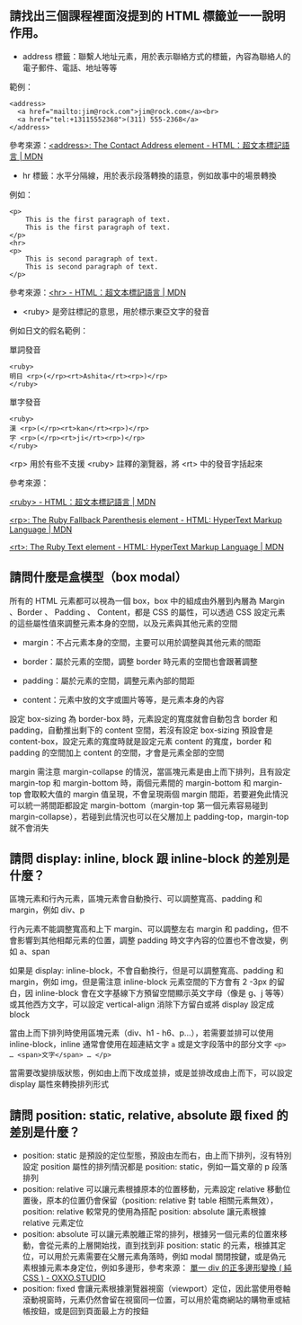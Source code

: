 ## 請找出三個課程裡面沒提到的 HTML 標籤並一一說明作用。
- address 標籤：聯繫人地址元素，用於表示聯絡方式的標籤，內容為聯絡人的電子郵件、電話、地址等等

範例：
```
<address>
  <a href="mailto:jim@rock.com">jim@rock.com</a><br>
  <a href="tel:+13115552368">(311) 555-2368</a>
</address>
```

參考來源：[&lt;address>: The Contact Address element - HTML：超文本標記語言 | MDN](https://developer.mozilla.org/zh-TW/docs/Web/HTML/Element/address)

- hr 標籤：水平分隔線，用於表示段落轉換的語意，例如故事中的場景轉換

例如：
```
<p>
	This is the first paragraph of text.
	This is the first paragraph of text.
</p>
<hr>
<p>
	This is second paragraph of text.
	This is second paragraph of text.
</p>
```

參考來源：[&lt;hr> - HTML：超文本標記語言 | MDN](https://developer.mozilla.org/zh-TW/docs/Web/HTML/Element/hr)

- &lt;ruby> 是旁註標記的意思，用於標示東亞文字的發音

例如日文的假名範例：

單詞發音
```
<ruby>
明日 <rp>(</rp><rt>Ashita</rt><rp>)</rp>
</ruby>
```
單字發音
```
<ruby>
漢 <rp>(</rp><rt>kan</rt><rp>)</rp>
字 <rp>(</rp><rt>ji</rt><rp>)</rp>
</ruby>
```
&lt;rp> 用於有些不支援 &lt;ruby> 註釋的瀏覽器，將 &lt;rt> 中的發音字括起來

參考來源：

[&lt;ruby> - HTML：超文本標記語言 | MDN](https://developer.mozilla.org/zh-TW/docs/Web/HTML/Element/ruby)

[&lt;rp>: The Ruby Fallback Parenthesis element - HTML: HyperText Markup Language | MDN](https://developer.mozilla.org/en-US/docs/Web/HTML/Element/rp)

[&lt;rt>: The Ruby Text element - HTML: HyperText Markup Language | MDN](https://developer.mozilla.org/en-US/docs/Web/HTML/Element/rt)

## 請問什麼是盒模型（box modal）

所有的 HTML 元素都可以視為一個 box，box 中的組成由外層到內層為 Margin 、Border 、 Padding 、 Content，都是 CSS 的屬性，可以透過 CSS 設定元素的這些屬性值來調整元素本身的空間，以及元素與其他元素的空間

- margin：不占元素本身的空間，主要可以用於調整與其他元素的間距

- border：屬於元素的空間，調整 border 時元素的空間也會跟著調整

- padding：屬於元素的空間，調整元素內部的間距

- content：元素中放的文字或圖片等等，是元素本身的內容

設定 box-sizing 為 border-box 時，元素設定的寬度就會自動包含 border 和 padding，自動推出剩下的 content 空間，若沒有設定 box-sizing 預設會是 content-box，設定元素的寬度時就是設定元素 content 的寬度，border 和 padding 的空間加上 content 的空間，才會是元素全部的空間

margin 需注意 margin-collapse 的情況，當區塊元素是由上而下排列，且有設定 margin-top 和 margin-bottom 時，兩個元素間的 margin-bottom 和 margin-top 會取較大值的 margin 值呈現，不會呈現兩個 margin 間距，若要避免此情況可以統一將間距都設定 margin-bottom（margin-top 第一個元素容易碰到 margin-collapse），若碰到此情況也可以在父層加上 padding-top，margin-top 就不會消失

## 請問 display: inline, block 跟 inline-block 的差別是什麼？

區塊元素和行內元素，區塊元素會自動換行、可以調整寬高、padding 和 margin，例如 div、p

行內元素不能調整寬高和上下 margin、可以調整左右 margin 和 padding，但不會影響到其他相鄰元素的位置，調整 padding 時文字內容的位置也不會改變，例如 a、span

如果是 display: inline-block，不會自動換行，但是可以調整寬高、padding 和 margin，例如 img，但是需注意 inline-block 元素空間的下方會有 2 -3px 的留白，因 inline-block 會在文字基線下方預留空間顯示英文字母（像是 g、j 等等）或其他西方文字，可以設定 vertical-align 消除下方留白或將 display 設定成 block

當由上而下排列時使用區塊元素（div、h1 - h6、p...），若需要並排可以使用 inline-block，inline 通常會使用在超連結文字 `a` 或是文字段落中的部分文字 `<p> … <span>文字</span> … </p>`

當需要改變排版狀態，例如由上而下改成並排，或是並排改成由上而下，可以設定 display 屬性來轉換排列形式

## 請問 position: static, relative, absolute 跟 fixed 的差別是什麼？

- position: static 是預設的定位型態，預設由左而右，由上而下排列，沒有特別設定 position 屬性的排列情況都是 position: static，例如一篇文章的 p 段落排列
- position: relative 可以讓元素根據原本的位置移動，元素設定 relative 移動位置後，原本的位置仍會保留（position: relative  對 table 相關元素無效），position: relative 較常見的使用為搭配 position: absolute 讓元素根據 relative 元素定位
- position: absolute 可以讓元素脫離正常的排列，根據另一個元素的位置來移動，會從元素的上層開始找，直到找到非 position: static 的元素，根據其定位，可以用於元素需要在父層元素角落時，例如 modal 關閉按鍵，或是偽元素根據元素本身定位，例如多邊形，參考來源：
[單一 div 的正多邊形變換 ( 純 CSS ) - OXXO.STUDIO](https://www.oxxostudio.tw/articles/201503/css-regular-polygon-transform.html)
- position: fixed 會讓元素根據瀏覽器視窗（viewport）定位，因此當使用卷軸滾動視窗時，元素仍然會留在視窗同一位置，可以用於電商網站的購物車或結帳按鈕，或是回到頁面最上方的按鈕